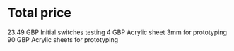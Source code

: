 # Total price

23.49 GBP Initial switches testing
4 GBP Acrylic sheet 3mm for prototyping
90 GBP Acrylic sheets for prototyping


